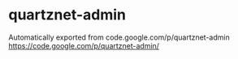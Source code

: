 # quartznet-admin
Automatically exported from code.google.com/p/quartznet-admin
https://code.google.com/p/quartznet-admin/
